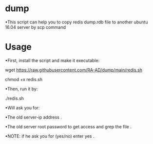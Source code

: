 # dump

•This script can help you to copy redis dump.rdb file to another ubuntu 16.04 server by scp command

# Usage
•First, install the script and make it executable:

wget https://raw.githubusercontent.com/RA-AD/dump/main/redis.sh

chmod +x redis.sh

•Then, run it by:

./redis.sh

•Will ask you for:

•The old server-ip address .

•The old server root password to get access and grep the file .

•NOTE: if he ask you for (yes/no) enter yes .
